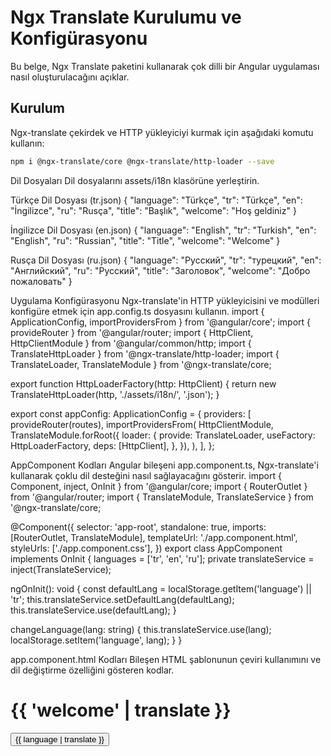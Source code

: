 # Ngx Translate Kurulumu ve Konfigürasyonu

Bu belge, Ngx Translate paketini kullanarak çok dilli bir Angular uygulaması nasıl oluşturulacağını açıklar.

## Kurulum

Ngx-translate çekirdek ve HTTP yükleyiciyi kurmak için aşağıdaki komutu kullanın:

```bash
npm i @ngx-translate/core @ngx-translate/http-loader --save
```
Dil Dosyaları
Dil dosyalarını assets/i18n klasörüne yerleştirin.

Türkçe Dil Dosyası (tr.json)
{
  "language": "Türkçe",
  "tr": "Türkçe",
  "en": "İngilizce",
  "ru": "Rusça",
  "title": "Başlık",
  "welcome": "Hoş geldiniz"
}

İngilizce Dil Dosyası (en.json)
{
  "language": "English",
  "tr": "Turkish",
  "en": "English",
  "ru": "Russian",
  "title": "Title",
  "welcome": "Welcome"
}

Rusça Dil Dosyası (ru.json)
{
  "language": "Русский",
  "tr": "турецкий",
  "en": "Английский",
  "ru": "Русский",
  "title": "Заголовок",
  "welcome": "Добро пожаловать"
}

Uygulama Konfigürasyonu
Ngx-translate'in HTTP yükleyicisini ve modülleri konfigüre etmek için app.config.ts dosyasını kullanın.
import { ApplicationConfig, importProvidersFrom } from '@angular/core';
import { provideRouter } from '@angular/router;
import { HttpClient, HttpClientModule } from '@angular/common/http;
import { TranslateHttpLoader } from '@ngx-translate/http-loader;
import { TranslateLoader, TranslateModule } from '@ngx-translate/core;

export function HttpLoaderFactory(http: HttpClient) {
  return new TranslateHttpLoader(http, './assets/i18n/', '.json');
}

export const appConfig: ApplicationConfig = {
  providers: [
    provideRouter(routes),
    importProvidersFrom(
      HttpClientModule,
      TranslateModule.forRoot({
        loader: {
          provide: TranslateLoader,
          useFactory: HttpLoaderFactory,
          deps: [HttpClient],
        },
      }),
    ),
  ],
};

AppComponent Kodları
Angular bileşeni app.component.ts, Ngx-translate'i kullanarak çoklu dil desteğini nasıl sağlayacağını gösterir.
import { Component, inject, OnInit } from '@angular/core;
import { RouterOutlet } from '@angular/router;
import { TranslateModule, TranslateService } from '@ngx-translate/core;

@Component({
  selector: 'app-root',
  standalone: true,
  imports: [RouterOutlet, TranslateModule],
  templateUrl: './app.component.html',
  styleUrls: ['./app.component.css'],
})
export class AppComponent implements OnInit {
  languages = ['tr', 'en', 'ru'];
  private translateService = inject(TranslateService);

  ngOnInit(): void {
    const defaultLang = localStorage.getItem('language') || 'tr';
    this.translateService.setDefaultLang(defaultLang);
    this.translateService.use(defaultLang);
  }

  changeLanguage(lang: string) {
    this.translateService.use(lang);
    localStorage.setItem('language', lang);
  }
}

app.component.html Kodları
Bileşen HTML şablonunun çeviri kullanımını ve dil değiştirme özelliğini gösteren kodlar.
<div>
  <h1>{{ 'welcome' | translate }}</h1>
  <div>
    <button *ngFor="let language of languages" (click)="changeLanguage(language)">
      {{ language | translate }}
    </button>
  </div>
  <router-outlet></router-outlet>
</div>
